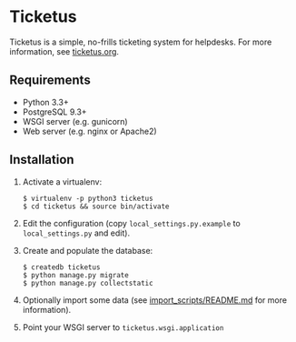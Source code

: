 Ticketus
========

Ticketus is a simple, no-frills ticketing system for helpdesks. For more information, see [ticketus.org](http://ticketus.org/).

Requirements
------------

* Python 3.3+
* PostgreSQL 9.3+
* WSGI server (e.g. gunicorn)
* Web server (e.g. nginx or Apache2)

Installation
------------

1. Activate a virtualenv:

   ```
   $ virtualenv -p python3 ticketus
   $ cd ticketus && source bin/activate
   ```

2. Edit the configuration (copy `local_settings.py.example` to `local_settings.py` and edit).

3. Create and populate the database:

   ```
   $ createdb ticketus
   $ python manage.py migrate
   $ python manage.py collectstatic
   ```

4. Optionally import some data (see [import_scripts/README.md](https://github.com/sjkingo/ticketus/blob/master/import_scripts/README.md) for more information).

5. Point your WSGI server to `ticketus.wsgi.application`

